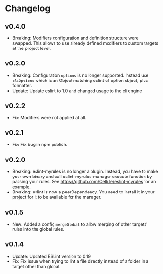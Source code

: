 # Changelog

## v0.4.0
- Breaking: Modifiers configuration and definition structure were swapped. This allows to use already defined modifiers to custom targets at the project level.

## v0.3.0
- Breaking: Configuration `options` is no longer supported. Instead use `cliOptions` which is an Object matching eslint cli option object, plus formatter.
- Update: Update eslint to 1.0 and changed usage to the cli engine

## v0.2.2
- Fix: Modifiers were not applied at all.

## v0.2.1
- Fix: Fix bug in npm publish.

## v0.2.0
- Breaking: eslint-myrules is no longer a plugin. Instead, you have to make your own binary and call eslint-myrules-manager execute function by passing your rules. See https://github.com/Cellule/eslint-myrules for an example.
- Breaking: eslint is now a peerDependency. You need to install it in your project for it to be available for the manager.

## v0.1.5
- New: Added a config `mergeGlobal` to allow merging of other targets' rules into the global rules.

## v0.1.4
- Update: Updated ESLint version to 0.19.
- Fix: Fix issue when trying to lint a file directly instead of a folder in a target other than global.
